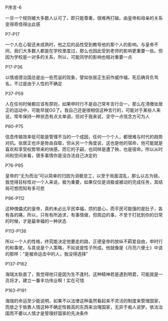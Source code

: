
P序言-6

一旦一个规则被大多数人认可了，即只能尊重，很难再打破。由皇帝和母亲的关系变得奇怪得出此感

P7-P17

一个人在心智还未成熟时，他之后的品性受到教导他的那个人的影响。与皇帝不同，我们大多数人都是在学校里度过，那么也因此受到老师的影响更重要一些。但因为学校是一对多的关系，所以，可能同学的影响也相对重要一点

P17-P36

以情或德治国总是出一些荒诞的现象，譬如张居正生前作威作福，死后确背负骂名，不过是由于人性的不确定

P37-P59

人在任何时候都应该有原则，如果申时行不是自己常年言行合一，那么在清缴张居正的运动中，可能早就GG了。我自己还是很相信这种言行的，可能对于某些人来说，常年保持一种状态有点太单调，但对于我来说，坚守一点信念方可为人

P60-P75

信息传输效率低可能是管理不当的一个成因，任何一个个人，都很难与时代的趋势对抗。张居正也许是咎由自取，但从另一个角度说，这也是他的宿命，他可能就是喜欢和享受权势带来的快感，而它的子嗣，也同样是遭了殃，也是宿命。所以从时间和空间来看，很多事情你是没办法自己决定的

P76-P95

皇帝的“无为而治”可以简单的归因为消极怠工，以至于局面混乱，那么以古为镜，我觉得目标性对一个人来说，极为重要，如果仅仅是消极或被动的完成任务，其结局可想而知有多可悲

P96-P112

这种傀儡式的皇帝，真的未必比平民幸福，烦的是心，而平民可能饿的是肚子，各有各的痛，所以，只有有所追求，有事情做，但周边的事，不至于打扰到你的日常的时候，才是最幸福的一种状态

P113-P136

所以一个人的性格，终究能决定他要走的路，正德皇帝的放纵不羁爱自由，申时行的和事佬，与其说是个人策略，不如说是性子所成。他就像是《月亮六便士》中说的那样：“是被命运击中的人，我没得选择”

P137-P162

海瑞太耿直了，我觉得他只是因为生不逢时。这种精神若是遇到明君，可能就是一员将才，建立一番丰功伟业啊！实在可惜

P163-P191

海瑞的命运至少能说明，如果不以法律这种虽然看起来不灵活的制度来管理国家，而放之于依靠人情这种不确定性极高的东西来治理国家，无异于痴人说梦。依法治国而不要以人情才是管理好国家的先决条件